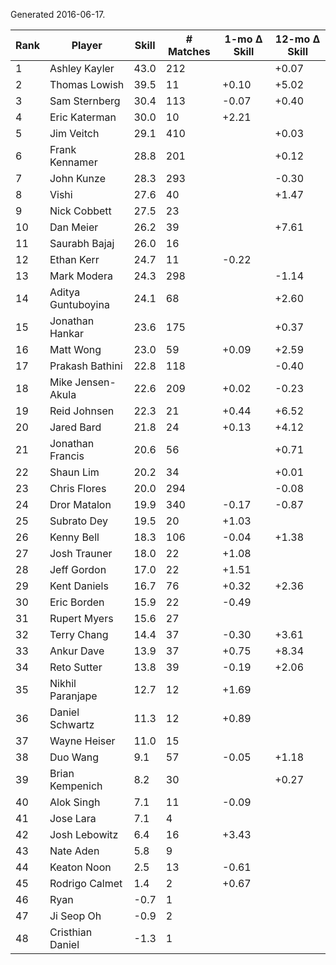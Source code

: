 Generated 2016-06-17.

| Rank | Player             | Skill | # Matches | 1-mo Δ Skill | 12-mo Δ Skill |
|------|--------------------|-------|-----------|--------------|---------------|
|    1 | Ashley Kayler      |  43.0 |       212 |              |         +0.07 |
|    2 | Thomas Lowish      |  39.5 |        11 |        +0.10 |         +5.02 |
|    3 | Sam Sternberg      |  30.4 |       113 |        -0.07 |         +0.40 |
|    4 | Eric Katerman      |  30.0 |        10 |        +2.21 |               |
|    5 | Jim Veitch         |  29.1 |       410 |              |         +0.03 |
|    6 | Frank Kennamer     |  28.8 |       201 |              |         +0.12 |
|    7 | John Kunze         |  28.3 |       293 |              |         -0.30 |
|    8 | Vishi              |  27.6 |        40 |              |         +1.47 |
|    9 | Nick Cobbett       |  27.5 |        23 |              |               |
|   10 | Dan Meier          |  26.2 |        39 |              |         +7.61 |
|   11 | Saurabh Bajaj      |  26.0 |        16 |              |               |
|   12 | Ethan Kerr         |  24.7 |        11 |        -0.22 |               |
|   13 | Mark Modera        |  24.3 |       298 |              |         -1.14 |
|   14 | Aditya Guntuboyina |  24.1 |        68 |              |         +2.60 |
|   15 | Jonathan Hankar    |  23.6 |       175 |              |         +0.37 |
|   16 | Matt Wong          |  23.0 |        59 |        +0.09 |         +2.59 |
|   17 | Prakash Bathini    |  22.8 |       118 |              |         -0.40 |
|   18 | Mike Jensen-Akula  |  22.6 |       209 |        +0.02 |         -0.23 |
|   19 | Reid Johnsen       |  22.3 |        21 |        +0.44 |         +6.52 |
|   20 | Jared Bard         |  21.8 |        24 |        +0.13 |         +4.12 |
|   21 | Jonathan Francis   |  20.6 |        56 |              |         +0.71 |
|   22 | Shaun Lim          |  20.2 |        34 |              |         +0.01 |
|   23 | Chris Flores       |  20.0 |       294 |              |         -0.08 |
|   24 | Dror Matalon       |  19.9 |       340 |        -0.17 |         -0.87 |
|   25 | Subrato Dey        |  19.5 |        20 |        +1.03 |               |
|   26 | Kenny Bell         |  18.3 |       106 |        -0.04 |         +1.38 |
|   27 | Josh Trauner       |  18.0 |        22 |        +1.08 |               |
|   28 | Jeff Gordon        |  17.0 |        22 |        +1.51 |               |
|   29 | Kent Daniels       |  16.7 |        76 |        +0.32 |         +2.36 |
|   30 | Eric Borden        |  15.9 |        22 |        -0.49 |               |
|   31 | Rupert Myers       |  15.6 |        27 |              |               |
|   32 | Terry Chang        |  14.4 |        37 |        -0.30 |         +3.61 |
|   33 | Ankur Dave         |  13.9 |        37 |        +0.75 |         +8.34 |
|   34 | Reto Sutter        |  13.8 |        39 |        -0.19 |         +2.06 |
|   35 | Nikhil Paranjape   |  12.7 |        12 |        +1.69 |               |
|   36 | Daniel Schwartz    |  11.3 |        12 |        +0.89 |               |
|   37 | Wayne Heiser       |  11.0 |        15 |              |               |
|   38 | Duo Wang           |   9.1 |        57 |        -0.05 |         +1.18 |
|   39 | Brian Kempenich    |   8.2 |        30 |              |         +0.27 |
|   40 | Alok Singh         |   7.1 |        11 |        -0.09 |               |
|   41 | Jose Lara          |   7.1 |         4 |              |               |
|   42 | Josh Lebowitz      |   6.4 |        16 |        +3.43 |               |
|   43 | Nate Aden          |   5.8 |         9 |              |               |
|   44 | Keaton Noon        |   2.5 |        13 |        -0.61 |               |
|   45 | Rodrigo Calmet     |   1.4 |         2 |        +0.67 |               |
|   46 | Ryan               |  -0.7 |         1 |              |               |
|   47 | Ji Seop Oh         |  -0.9 |         2 |              |               |
|   48 | Cristhian Daniel   |  -1.3 |         1 |              |               |